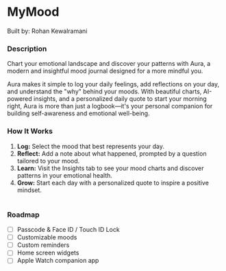 # MyMood
Built by: Rohan Kewalramani

### Description
Chart your emotional landscape and discover your patterns with Aura, a modern and insightful mood journal designed for a more mindful you.

Aura makes it simple to log your daily feelings, add reflections on your day, and understand the "why" behind your moods. With beautiful charts, AI-powered insights, and a personalized daily quote to start your morning right, Aura is more than just a logbook—it's your personal companion for building self-awareness and emotional well-being.

### How It Works
1. **Log:** Select the mood that best represents your day.
2. **Reflect:** Add a note about what happened, prompted by a question tailored to your mood.
3. **Learn:** Visit the Insights tab to see your mood charts and discover patterns in your emotional health.
4. **Grow:** Start each day with a personalized quote to inspire a positive mindset.

#

### Roadmap
- [ ] Passcode & Face ID / Touch ID Lock
- [ ] Customizable moods
- [ ] Custom reminders
- [ ] Home screen widgets
- [ ] Apple Watch companion app
